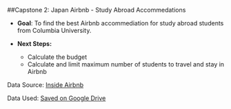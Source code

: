 ##Capstone 2: Japan Airbnb - Study Abroad Accommedations

* **Goal**: To find the best Airbnb accommediation for study abroad students from Columbia University.

* **Next Steps:**
    *  Calculate the budget
    *  Calculate and limit maximum number of students to travel and stay in Airbnb

Data Source: [Inside Airbnb](http://insideairbnb.com/get-the-data.html)

Data Used: [Saved on Google Drive](https://bit.ly/2BYg5n0)